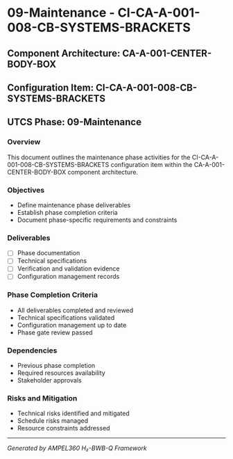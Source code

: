 # 09-Maintenance - CI-CA-A-001-008-CB-SYSTEMS-BRACKETS

## Component Architecture: CA-A-001-CENTER-BODY-BOX
## Configuration Item: CI-CA-A-001-008-CB-SYSTEMS-BRACKETS
## UTCS Phase: 09-Maintenance

### Overview
This document outlines the maintenance phase activities for the CI-CA-A-001-008-CB-SYSTEMS-BRACKETS configuration item within the CA-A-001-CENTER-BODY-BOX component architecture.

### Objectives
- Define maintenance phase deliverables
- Establish phase completion criteria
- Document phase-specific requirements and constraints

### Deliverables
- [ ] Phase documentation
- [ ] Technical specifications
- [ ] Verification and validation evidence
- [ ] Configuration management records

### Phase Completion Criteria
- All deliverables completed and reviewed
- Technical specifications validated
- Configuration management up to date
- Phase gate review passed

### Dependencies
- Previous phase completion
- Required resources availability
- Stakeholder approvals

### Risks and Mitigation
- Technical risks identified and mitigated
- Schedule risks managed
- Resource constraints addressed

---
*Generated by AMPEL360 H₂-BWB-Q Framework*
